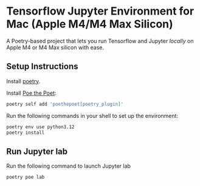 # Tensorflow Jupyter Environment for Mac (Apple M4/M4 Max Silicon)

A Poetry-based project that lets you run Tensorflow and Jupyter *locally* on Apple M4 or M4 Max silicon with ease.

## Setup Instructions

Install [poetry](https://python-poetry.org/docs/#installing-with-the-official-installer).

Install [Poe the Poet](https://poethepoet.natn.io/installation.html):
```bash
poetry self add 'poethepoet[poetry_plugin]'
```

Run the following commands in your shell to set up the environment:

```bash
poetry env use python3.12
poetry install
```


## Run Jupyter lab

Run the following command to launch Jupyter lab
```bash
poetry poe lab
```